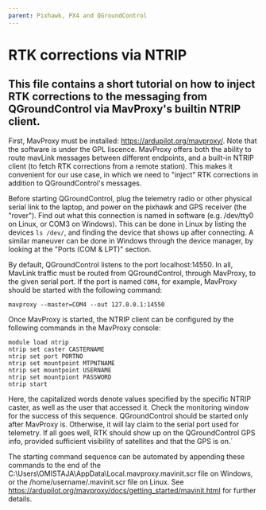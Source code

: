 ```yaml
---
parent: Pixhawk, PX4 and QGroundControl
---
```


# RTK corrections via NTRIP

## This file contains a short tutorial on how to inject RTK corrections to the messaging from QGroundControl via MavProxy's builtin NTRIP client.

First, MavProxy must be installed: <https://ardupilot.org/mavproxy/>. Note that the software is under the GPL liscence. 
MavProxy offers both the ability to route mavLink messages between different endpoints, and a built-in NTRIP client (to fetch RTK corrections from a remote station). This makes it convenient for our use case,
in which we need to "inject" RTK corrections in addition to QGroundControl's messages.

Before starting QGroundControl, plug the telemetry radio or other physical serial link to the laptop, and power on the pixhawk and GPS receiver (the "rover"). Find out what this connection is named in software (e.g. /dev/tty0 on Linux, or COM3 on Windows).
This can be done in Linux by listing the devices `ls /dev/`, and finding the device that shows up after connecting. 
A similar maneuver can be done in Windows through the device manager, by looking at the "Ports (COM & LPT)" section.

By default, QGroundControl listens to the port localhost:14550. In all, MavLink traffic must be routed from QGroundControl, through MavProxy, to the given serial port. If the port is named `COM4`, for example,
MavProxy should be started with the following command:
```
mavproxy --master=COM4 --out 127.0.0.1:14550
```

Once MavProxy is started, the NTRIP client can be configured by the following commands in the MavProxy console:
```
module load ntrip
ntrip set caster CASTERNAME
ntrip set port PORTNO
ntrip set mountpoint MTPNTNAME
ntrip set mountpoint USERNAME
ntrip set mountpiont PASSWORD
ntrip start
```

Here, the capitalized words denote values specified by the specific NTRIP caster, as well as the user that accessed it. Check the monitoring window for the success of this sequence. QGroundControl should be started only after MavProxy is. Otherwise, it will lay claim to the serial port used for telemetry. 
If all goes well, RTK should show up on the QGroundControl GPS info, provided sufficient visibility of satellites and that the GPS is on.´

The starting command sequence can be automated by appending these commands to the end of the C:\Users\OMISTAJA\AppData\Local\.mavproxy\.mavinit.scr file on Windows, or the /home/username/.mavinit.scr file on Linux. 
See <https://ardupilot.org/mavproxy/docs/getting_started/mavinit.html> for further details.
